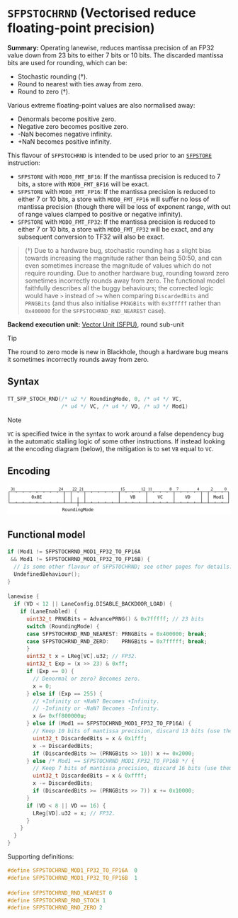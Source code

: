 # `SFPSTOCHRND` (Vectorised reduce floating-point precision)

**Summary:** Operating lanewise, reduces mantissa precision of an FP32 value down from 23 bits to either 7 bits or 10 bits. The discarded mantissa bits are used for rounding, which can be:
* Stochastic rounding (†).
* Round to nearest with ties away from zero.
* Round to zero (†).

Various extreme floating-point values are also normalised away:
* Denormals become positive zero.
* Negative zero becomes positive zero.
* -NaN becomes negative infinity.
* +NaN becomes positive infinity.

This flavour of `SFPSTOCHRND` is intended to be used prior to an [`SFPSTORE`](SFPSTORE.md) instruction:
* `SFPSTORE` with `MOD0_FMT_BF16`: If the mantissa precision is reduced to 7 bits, a store with `MOD0_FMT_BF16` will be exact.
* `SFPSTORE` with `MOD0_FMT_FP16`: If the mantissa precision is reduced to either 7 or 10 bits, a store with `MOD0_FMT_FP16` will suffer no loss of mantissa precision (though there will be loss of exponent range, with out of range values clamped to positive or negative infinity).
* `SFPSTORE` with `MOD0_FMT_FP32`: If the mantissa precision is reduced to either 7 or 10 bits, a store with `MOD0_FMT_FP32` will be exact, and any subsequent conversion to TF32 will also be exact.

> (†) Due to a hardware bug, stochastic rounding has a slight bias towards increasing the magnitude rather than being 50:50, and can even sometimes increase the magnitude of values which do not require rounding. Due to another hardware bug, rounding toward zero sometimes incorrectly rounds away from zero. The functional model faithfully describes all the buggy behaviours; the corrected logic would have `>` instead of `>=` when comparing `DiscardedBits` and `PRNGBits` (and thus also initialise `PRNGBits` with `0x3fffff` rather than `0x400000` for the `SFPSTOCHRND_RND_NEAREST` case).

**Backend execution unit:** [Vector Unit (SFPU)](VectorUnit.md), round sub-unit

> [!TIP]
> The round to zero mode is new in Blackhole, though a hardware bug means it sometimes incorrectly rounds away from zero. 

## Syntax

```c
TT_SFP_STOCH_RND(/* u2 */ RoundingMode, 0, /* u4 */ VC,
                 /* u4 */ VC, /* u4 */ VD, /* u3 */ Mod1)
```

> [!NOTE]
> `VC` is specified twice in the syntax to work around a false dependency bug in the automatic stalling logic of some other instructions. If instead looking at the encoding diagram (below), the mitigation is to set `VB` equal to `VC`.

## Encoding

![](../../../Diagrams/Out/Bits32_SFPSTOCHRND_BH.svg)

## Functional model

```c
if (Mod1 != SFPSTOCHRND_MOD1_FP32_TO_FP16A
 && Mod1 != SFPSTOCHRND_MOD1_FP32_TO_FP16B) {
  // Is some other flavour of SFPSTOCHRND; see other pages for details.
  UndefinedBehaviour();
}

lanewise {
  if (VD < 12 || LaneConfig.DISABLE_BACKDOOR_LOAD) {
    if (LaneEnabled) {
      uint32_t PRNGBits = AdvancePRNG() & 0x7fffff; // 23 bits
      switch (RoundingMode) {
      case SFPSTOCHRND_RND_NEAREST: PRNGBits = 0x400000; break;
      case SFPSTOCHRND_RND_ZERO:    PRNGBits = 0x7fffff; break;
      }
      uint32_t x = LReg[VC].u32; // FP32.
      uint32_t Exp = (x >> 23) & 0xff;
      if (Exp == 0) {
        // Denormal or zero? Becomes zero.
        x = 0;
      } else if (Exp == 255) {
        // +Infinity or +NaN? Becomes +Infinity.
        // -Infinity or -NaN? Becomes -Infinity.
        x &= 0xff800000u;
      } else if (Mod1 == SFPSTOCHRND_MOD1_FP32_TO_FP16A) {
        // Keep 10 bits of mantissa precision, discard 13 bits (use them for rounding).
        uint32_t DiscardedBits = x & 0x1fff;
        x -= DiscardedBits;
        if (DiscardedBits >= (PRNGBits >> 10)) x += 0x2000;
      } else /* Mod1 == SFPSTOCHRND_MOD1_FP32_TO_FP16B */ {
        // Keep 7 bits of mantissa precision, discard 16 bits (use them for rounding).
        uint32_t DiscardedBits = x & 0xffff;
        x -= DiscardedBits;
        if (DiscardedBits >= (PRNGBits >> 7)) x += 0x10000;
      }
      if (VD < 8 || VD == 16) {
        LReg[VD].u32 = x; // FP32.
      }
    }
  }
}
```

Supporting definitions:
```c
#define SFPSTOCHRND_MOD1_FP32_TO_FP16A  0
#define SFPSTOCHRND_MOD1_FP32_TO_FP16B  1

#define SFPSTOCHRND_RND_NEAREST 0
#define SFPSTOCHRND_RND_STOCH 1
#define SFPSTOCHRND_RND_ZERO 2
```
